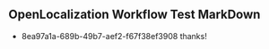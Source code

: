 ## OpenLocalization Workflow Test MarkDown
* 8ea97a1a-689b-49b7-aef2-f67f38ef3908 
thanks!<!--HONumber=Mar16_HO4-->
